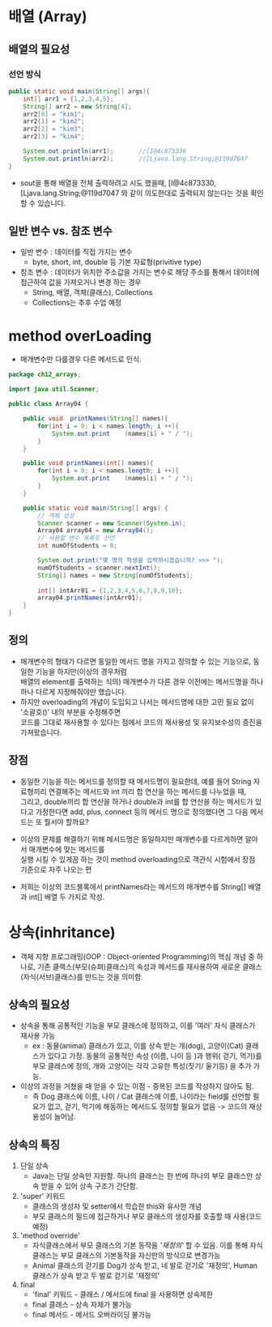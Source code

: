  # 배열 (Array)
 ## 배열의 필요성
### 선언 방식
```java
public static void main(String[] args){
    int[] arr1 = {1,2,3,4,5};
    String[] arr2 = new String[4];
    arr2[0] = "kim1";
    arr2[1] = "kim2";
    arr2[2] = "kim3";
    arr2[3] = "kim4";

    System.out.println(arr1);       //[I@4c873330
    System.out.println(arr2);       //[Ljava.lang.String;@119d7047
}
```
- sout을 통해 배열을 전체 출력하려고 시도 했을때, [I@4c873330, [Ljava.lang.String;@119d7047 와 같이 
  의도한대로 출력되지 않는다는 것을 확인 할 수 있습니다.

## 일반 변수 vs. 참조 변수
- 일반 변수 : 데이터를 직접 가지는 변수
  - byte, short, int, double 등 기본 자료형(privitive type)
- 참조 변수 : 데이터가 위치한 주소값을 가지는 변수로 해당 주소를 통해서 데이터에 접근하여 값을 가져오거나 변경
              하는 경우
  - String, 배열, 객체(클래스), Collections
  - Collections는 추후 수업 예정

# method overLoading 
- 매개변수만 다를경우 다른 메서드로 인식.
```java
package ch12_arrays;

import java.util.Scanner;

public class Array04 {

    public void  printNames(String[] names){
        for(int i = 0; i < names.length; i ++){
            System.out.print    (names[i] + " / ");
        }
    }

    public void printNames(int[] names){
        for(int i = 0; i < names.length; i ++){
            System.out.print    (names[i] + " / ");
        }
    }

    public static void main(String[] args) {
        // 객체 생성
        Scanner scanner = new Scanner(System.in);
        Array04 array04 = new Array04();
        // 사용할 변수 목록도 선언
        int numOfStudents = 0;

        System.out.print("몇 명의 학생을 입력하시겠습니까? >>> ");
        numOfStudents = scanner.nextInt();
        String[] names = new String[numOfStudents];
        
        int[] intArr01 = {1,2,3,4,5,6,7,8,9,10};
        array04.printNames(intArr01);
    }
}
```

## 정의
- 매개변수의 형태가 다르면 동일한 메서드 명을 가지고 정의할 수 있는 기능으로, 동일한 기능을 하지만(이상의 경우처럼   
  배열의 element를 출력하는 식의) 매개변수가 다른 경우 이전에는 메서드명을 하나하나 다르게 지정해줘야만 했습니다.
- 하지만 overloading의 개념이 도입되고 나서는 메서드명에 대한 고민 필요 없이 '소괄호()' 내의 부분을 수정해주면   
  코드를 그대로 재사용할 수 있다는 점에서 코드의 재사용성 및 유지보수성의 증진을 가져왔습니다.

## 장점
- 동일한 기능을 하는 메서드를 정의할 때 메서드명이 필요한데, 예를 들어 String 자료형끼리 연결해주는 메서드와
  int 끼리 합 연산을 하는 메서드를 나누었을 때,   
  그리고, double끼리 합 연산을 하거나 double과 int를 합 연산을 하는 메서드가 있다고 가정한다면
  add,
  plus,
  connect 등의 메서드 명으로 정의했다면 그 다음 메서드는 또 뭘서야 할까요?

- 이상의 문제를 해결하기 위해 메서드명은 동일하지만 매개변수를 다르게하면 알아서 매개변수에 맞는 메서드를   
  실행 시킬 수 있게끔 하는 것이 method overloading으로 객관식 시험에서 장점 기준으로 자주 나오는 편

- 저희는 이상의 코드블록에서 printNames라는 메서드의 매개변수를 String[] 배열과 int[] 배열 두 가지로 작성.

# 상속(inhritance)
- 객체 지향 프로그래밍(OOP : Object-oriented Programming)의 핵심 개념 중 하나로, 기존 클랙스(부모(슈펴)클래스)의
속성과 메서드를 재사용하여 새로운 클래스(자식(서브)클래스)를 만드는 것을 의미함.

## 상속의 필요성
- 상속을 통해 공통적인 기능을 부모 클래스에 정의하고, 이를 '여러' 자식 클래스가 재사용 가능
  - ex : 동물(animal) 클래스가 있고, 이를 상속 받는 개(dog), 고양이(Cat) 클래스가 있다고 가정. 동물의 공통적인 속성
    (이름, 나이 등 )과 행위( 걷기, 먹기)를 부모 클래스에 정의, 개와 고양이는 각각 고유한 특성(짓기/ 울기등) 을 추가 가능.
- 이상의 과정을 거쳤을 때 얻을 수 있는 이점 - 중복된 코드를 작성하지 않아도 됨.
  - 즉 Dog 클래스에 이름, 나이 / Cat 클래스에 이름, 나이라는 field를 선언할 필요가 없고, 걷기, 먹기에 해동하는 
  메서드도 정의할 필요가 없음 -> 코드의 재상용성이 늘어남.

## 상속의 특징
1. 단일 상속
   - Java는 단일 상속만 지원함. 하나의 클래스는 한 번에 하나의 부모 클래스만 상속 받을 수 있어 상속 구조가 간단함.
2. 'super' 키워드
   - 클래스의 생성자 및 setter에서 학습한 this와 유사한 개념
   - 부모 클래스의 필드에 접근하거나 부모 클래스의 생성자를 호출할 때 사용(코드예정)
3. 'method override'
   - 자식클래스에서 부모 클래스의 기본 동작을 _'재정의'_ 할 수 있음. 이를 통해 자식 클래스는 부모 클래스의 기본동작을 
   자신만의 방식으로 변경가능
   - Animal 클래스의 걷기를 Dog가 상속 받고, 네 발로 걷기로 '재정의', Human 클래스가 상속 받고 두 발로
    걷기로 '재정의'
4. final
   - 'final' 키워드 - 클래스 / 메서드에 final 을 사용하면 상속제한
   - final 클래스 - 상속 자체가 불가능
   - final 메서드 - 메서드 오버라이딩 불가능